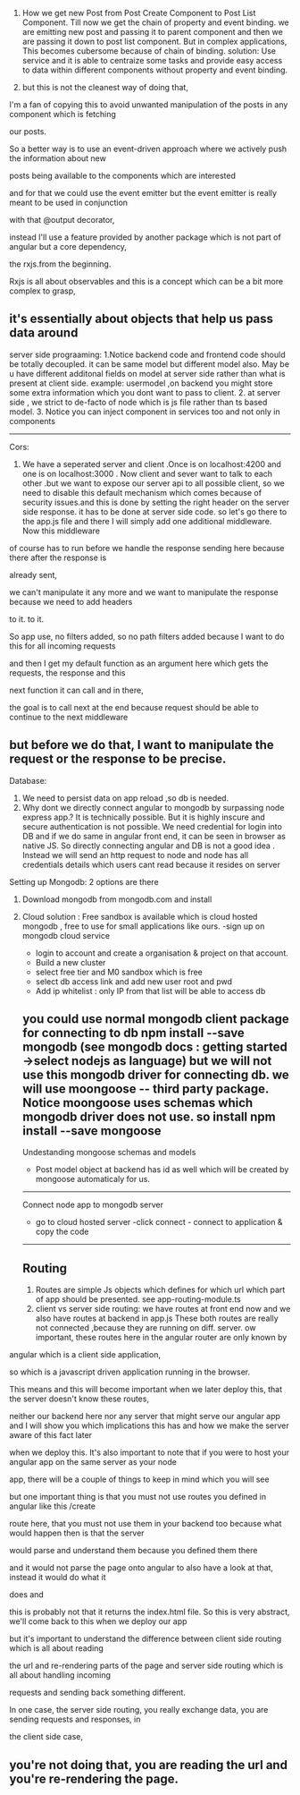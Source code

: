 1. How we get new Post from Post Create Component to Post List Component. Till now we get the chain of property and event binding.
we are emitting new post and passing it to parent component and then we are passing it down to post list component.
But in complex applications, This becomes cubersome because of chain of binding.
solution: Use service and it is able to centraize some tasks and provide easy access to data within different components without property and event binding.

2. but this is not the cleanest way of doing that,

I'm a fan of copying this to avoid unwanted manipulation of the posts in any component which is fetching

our posts.

So a better way is to use an event-driven approach where we actively push the information about new

posts being available to the components which are interested

and for that we could use the event emitter but the event emitter is really meant to be used in conjunction

with that @output decorator,

instead I'll use a feature provided by another package which is not part of angular but a core dependency,

the rxjs.from the beginning.

Rxjs is all about observables and this is a concept which can be a bit more complex to grasp,

it's essentially about objects that help us pass data around
----------------------------------------
server side prograaming:
1.Notice backend code and frontend code should be totally decoupled. it can be same model but different model also. May be u have different additonal fields on model at server side rather than what is present at client side.
example: usermodel ,on backend you might store some extra information which you dont want to pass to client.
2. at server side , we strict to de-facto of node which is js file rather than ts based model.
3. Notice you can inject component in services too and not only in components

-----------------
Cors:
1. We have a seperated server and client .Once is on localhost:4200 and one is on localhost:3000 . Now client and sever want to talk to each
other .but we want to expose our server api to all possible client, so we need to disable this default mechanism which comes because of security issues.and this is done by setting the right header on the server side response. it has to be done at server side code.
so let's go there to the app.js file and there I will simply add one additional middleware. Now this middleware

of course has to run before we handle the response sending here because there after the response is

already sent,

we can't manipulate it any more and we want to manipulate the response because we need to add headers

to it.
to it.

So app use, no filters added, so no path filters added because I want to do this for all incoming requests

and then I get my default function as an argument here which gets the requests, the response and this

next function it can call and in there,

the goal is to call next at the end because request should be able to continue to the next middleware

but before we do that, I want to manipulate the request or the response to be precise.
-----------------------------------------------------------------
Database:
1. We need to persist data on app reload ,so db is needed.
2. Why dont we directly connect angular to mongodb by surpassing node express app.? It is technically possible.
But it is highly inscure and secure authentication is not possible. We need credential for login into DB and if we do same in
angular front end, it can be seen in browser as native JS.
So directly connecting angular and DB is not a good idea . Instead we will send an http request to node and node has all credentials details which users cant read
because it resides on server

Setting up Mongodb: 2 options are there
1. Download mongodb from mongodb.com and install
2. Cloud solution : Free sandbox is available which is cloud hosted mongodb , free to use for small applications like ours.
   -sign up on mongodb cloud service
   - login to account and create a organisation &  project on that account.
   - Build a new cluster
   - select free tier and M0 sandbox which is free
   - select db access link and add new user root and pwd
   - Add ip whitelist : only IP from that list will be able to access db

   you could use normal mongodb client package for connecting to db
   npm install --save mongodb (see mongodb docs : getting started ->select nodejs as language)
   but we will not use this mongodb driver for connecting db.
   we will use moongoose -- third party package. Notice moongoose uses schemas which mongodb driver does not use.
   so install npm install --save mongoose
   ----------------------------
   Undestanding mongoose schemas and models
   - Post model object at backend has id as well which will be created by mongoose automaticaly for us.
   --------
   Connect node app to mongodb server
   - go to cloud hosted server -click connect - connect to application & copy the code
   ------------------------------
   Routing
   -----------
   1. Routes are simple Js objects which defines for which url which part of app should be presented. see app-routing-module.ts
   2. client vs server side routing:
   we have routes at front end now and we also have routes at backend in app.js
   These both routes are really not connected ,because they are running on diff. server.
   ow important, these routes here in the angular router are only known by

angular which is a client side application,

so which is a javascript driven application running in the browser.

This means and this will become important when we later deploy this, that the server doesn't know these routes,

neither our backend here nor any server that might serve our angular app
and I will show you which implications this has and how we make the server aware of this fact later

when we deploy this.
It's also important to note that if you were to host your angular app on the same server as your node

app, there will be a couple of things to keep in mind which you will see

but one important thing is that you must not use routes you defined in angular like this /create

route here, that you must not use them in your backend too because what would happen then is that the server

would parse and understand them because you defined them there

and it would not parse the page onto angular to also have a look at that, instead it would do what it

does and

this is probably not that it returns the index.html file.
So this is very abstract, we'll come back to this when we deploy our app

but it's important to understand the difference between client side routing which is all about reading

the url and re-rendering parts of the page and server side routing which is all about handling incoming

requests and sending back something different.

In one case, the server side routing, you really exchange data, you are sending requests and responses, in

the client side case,

you're not doing that, you are reading the url and you're re-rendering the page.
----------
